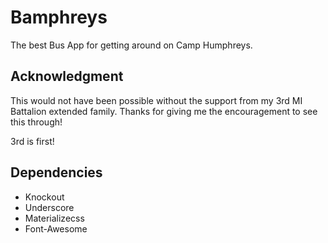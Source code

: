 # Bamphreys
The best Bus App for getting around on Camp Humphreys.

## Acknowledgment
This would not have been possible without the support from my 3rd MI Battalion extended family. Thanks for giving me the encouragement to see this through!


3rd is first!



## Dependencies

* Knockout
* Underscore
* Materializecss
* Font-Awesome




